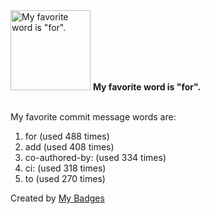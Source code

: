 <img src="https://my-badges.github.io/my-badges/favorite-word.png" alt="My favorite word is &quot;for&quot;." title="My favorite word is &quot;for&quot;." width="128">
<strong>My favorite word is &quot;for&quot;.</strong>
<br><br>

My favorite commit message words are:

1. for (used 488 times)
2. add (used 408 times)
3. co-authored-by: (used 334 times)
4. ci: (used 318 times)
5. to (used 270 times)


Created by <a href="https://github.com/my-badges/my-badges">My Badges</a>